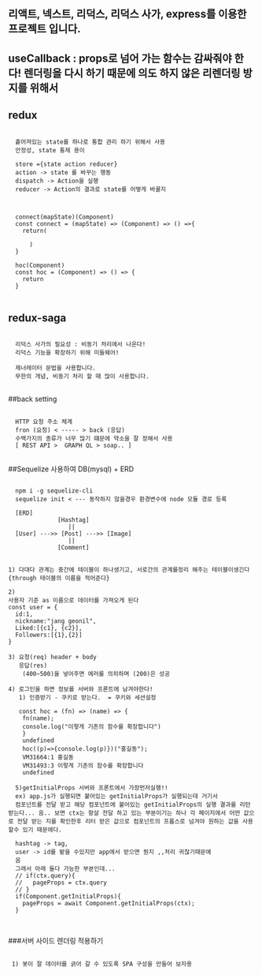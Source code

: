 ## 리액트, 넥스트, 리덕스, 리덕스 사가, express를 이용한 프로젝트 입니다.
## useCallback : props로 넘어 가는 함수는 감싸줘야 한다! 렌더링을 다시 하기 때문에 의도 하지 않은 리렌더링 방지를 위해서
## redux
<pre>
<code>
  흩어져있는 state를 하나로 통합 관리 하기 위해서 사용
  안정성, state 통제 용이

  store ={state action reducer}
  action -> state 를 바꾸는 행동
  dispatch -> Action을 실행
  reducer -> Action의 결과로 state를 어떻게 바꿀지



  connect(mapState)(Component)
  const connect = (mapState) => (Component) => () =>{
    return(
        <Component props={mapState}/>
      )
  }

  hoc(Component)
  const hoc = (Component) => () => {
    return <Component hello="I am users"/>
  }
</code>
</pre>
## redux-saga
<pre>
<code>
  리덕스 사가의 필요성 : 비동기 처리에서 나온다!
  리덕스 기능을 확장하기 위해 미들웨어!

  제너레이터 문법을 사용합니다.
  무한의 개념, 비동기 처리 할 때 많이 사용합니다.
</code>
</pre>

##back setting
<pre>
<code>
  HTTP 요청 주소 체계
  fron (요청) < ----- > back (응답)
  수백가지의 종류가 너무 많기 떄문에 약소을 잘 정해서 사용
  [ REST API >  GRAPH QL > soap.. ]
</code>
</pre>

##Sequelize 사용하여 DB(mysql) + ERD
<pre>
<code>
  npm i -g sequelize-cli
  sequelize init < --- 동작하지 않을경우 환경변수에 node 모듈 경로 등록

  [ERD]
              [Hashtag]
                 ||
  [User] --->> [Post] --->> [Image]
                 ||
              [Comment]


1) 다대다 관계는 중간에 테이블이 하나생기고, 서로간의 관계를정리 해주는 테이블이생긴다 {through 테이블의 이름을 적어준다}

2)
사용자 기준 as 이름으로 데이터를 가져오게 된다
const user = {
  id:1,
  nickname:"jang geonil",
  Liked:[{c1}, {c2}],
  Followers:[{1},{2}]
}

3) 요청(req) header + body
   응답(res)
    (400~500)을 넣어주면 에러를 의히하며 (200)은 성공

4) 로그인을 하면 정보를 서버와 프론트에 남겨야한다!
   1) 인증받기 - 쿠키로 받는다.  = 쿠키와 세션설정

   const hoc = (fn) => (name) => {
  	fn(name);
  	console.log("이렇게 기존의 함수를 확장합니다")
    }
    undefined
    hoc((p)=>{console.log(p)})("홍길동");
    VM31664:1 홍길동
    VM31493:3 이렇게 기존의 함수를 확장합니다
    undefined

  5)getInitialProps 서버와 프론트에서 가장먼저실행!!
  ex) app.js가 실행되면 붙어있는 getInitialProps가 실행되는데 거기서
  컴포넌트를 전달 받고 해당 컴포넌트에 붙어있는 getInitialProps의 실행 결과를 리턴 받는다... 음.. 보면 ctx는 항살 전달 하고 있는 부분이기는 하나 각 페이지에서 어떤 값으로 전달 받는 지를 확인한후 리터 받은 값으로 컴포넌트의 프롭스로 넘겨야 원하는 값을 사용할수 있기 때문에다.

  hashtag -> tag,
  user -> id를 밭을 수있지만 app에서 받으면 뭔지 ,,처리 귀찮기때문에
  음
  그래서 아래 둘다 가능한 부분인데...
  // if(ctx.query){
  //   pageProps = ctx.query
  // }
  if(Component.getInitialProps){
    pageProps = await Component.getInitialProps(ctx);
  }

</code>
</pre>


###서버 사이드 렌더링 적용하기
<pre>
<code>
 1) 봇이 잘 데이터를 긁어 갈 수 있도록 SPA 구성을 만들어 보자용

 
</code>
</pre>
